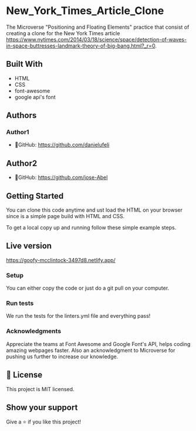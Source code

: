 # New_York_Times_Article_Clone

The Microverse "Positioning and Floating Elements" practice that consist of creating a clone for the New York Times article https://www.nytimes.com/2014/03/18/science/space/detection-of-waves-in-space-buttresses-landmark-theory-of-big-bang.html?_r=0. 

## Built With
- HTML
- CSS
- font-awesome
- google api's font

## Authors
### Author1
- 👤GitHub: https://github.com/danielufeli

## Author2
- 👤GitHub: https://github.com/jose-Abel

## Getting Started
You can clone this code anytime and ust load the HTML on your browser since is a simple page build with HTML and CSS.

To get a local copy up and running follow these simple example steps.

## Live version
https://goofy-mcclintock-3497d8.netlify.app/

### Setup
You can either copy the code or just do a git pull on your computer.

### Run tests
We run the tests for the linters.yml file and everything pass!

### Acknowledgments
Appreciate the teams at Font Awesome and Google Font's API, helps coding amazing webpages faster.
Also an acknowledgment to Microverse for pushing us further to increase our knowledge.

## 📝 License
This project is MIT licensed.

## Show your support
Give a ⭐️ if you like this project!
